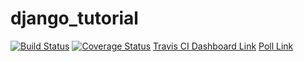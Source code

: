 # django_tutorial


[![Build Status](https://app.travis-ci.com/nalinir/django_tutorial.svg?token=1px5F5nRwyFGtjnyuY6A&branch=main)](https://app.travis-ci.com/nalinir/django_tutorial)
[![Coverage Status](https://coveralls.io/repos/github/nalinir/django_tutorial/badge.svg?branch=develop)](https://coveralls.io/github/nalinir/django_tutorial?branch=develop)
[Travis CI Dashboard Link](https://app.travis-ci.com/github/nalinir/django_tutorial)
[Poll Link](http://django-tutorial-env.eba-t9uwximu.us-east-1.elasticbeanstalk.com/polls/)
